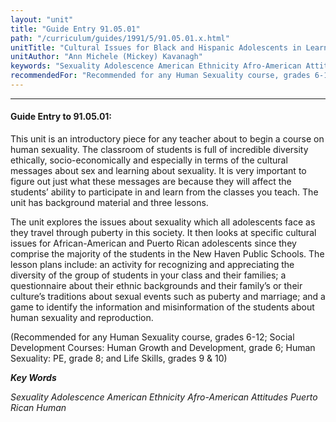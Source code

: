 ```yaml
---
layout: "unit"
title: "Guide Entry 91.05.01"
path: "/curriculum/guides/1991/5/91.05.01.x.html"
unitTitle: "Cultural Issues for Black and Hispanic Adolescents in Learning abut Human Sexuality"
unitAuthor: "Ann Michele (Mickey) Kavanagh"
keywords: "Sexuality Adolescence American Ethnicity Afro-American Attitudes Puerto Rican Human"
recommendedFor: "Recommended for any Human Sexuality course, grades 6-12; Social Development Courses: Human Growth and Development, grade 6; Human Sexuality: PE, grade 8; and Life Skills, grades 9 & 10"
---
```

<body>
<hr/>
<h4>
Guide Entry to 91.05.01:
</h4>
This unit is an introductory piece for any teacher about to begin a course on human sexuality. The classroom of students is full of incredible diversity ethically, socio-economically and especially in terms of the cultural messages about sex and learning about sexuality. It is very important to figure out just what these messages are because they will affect the students’ ability to participate in and learn from the classes you teach. The unit has background material and three lessons.
<p>
The unit explores the issues about sexuality which all adolescents face as they travel through puberty in this society. It then looks at specific cultural issues for African-American and Puerto Rican adolescents since they comprise the majority of the students in the New Haven Public Schools. The lesson plans include: an activity for recognizing and appreciating the diversity of the group of students in your class and their families; a questionnaire about their ethnic backgrounds and their family’s or their culture’s traditions about sexual events such as puberty and marriage; and a game to identify the information and misinformation of the students about human sexuality and reproduction.
</p>
<p>
(Recommended for any Human Sexuality course, grades 6-12; Social Development Courses: Human Growth and Development, grade 6; Human Sexuality: PE, grade 8; and Life Skills, grades 9 &amp; 10)
</p>
<p>
<b>
<i>
Key Words
</i>
</b>
<br/>
</p>
<p>
<i>
Sexuality Adolescence American Ethnicity Afro-American Attitudes Puerto Rican Human
</i>
</p>
</body>